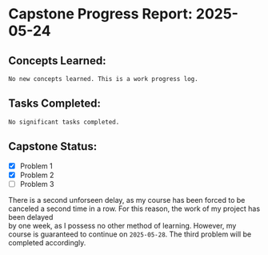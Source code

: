 # Capstone Progress Report: 2025-05-24

## Concepts Learned:
`No new concepts learned. This is a work progress log.`  

## Tasks Completed:
`No significant tasks completed.`   
  
## Capstone Status:
- [x] Problem 1  
- [x] Problem 2  
- [ ] Problem 3  

There is a second unforseen delay, as my course has been forced to be canceled a second time in a row. For this reason, the work of my project has been delayed  
by one week, as I possess no other method of learning. However, my course is guaranteed to continue on `2025-05-28`. The third problem will be completed accordingly.